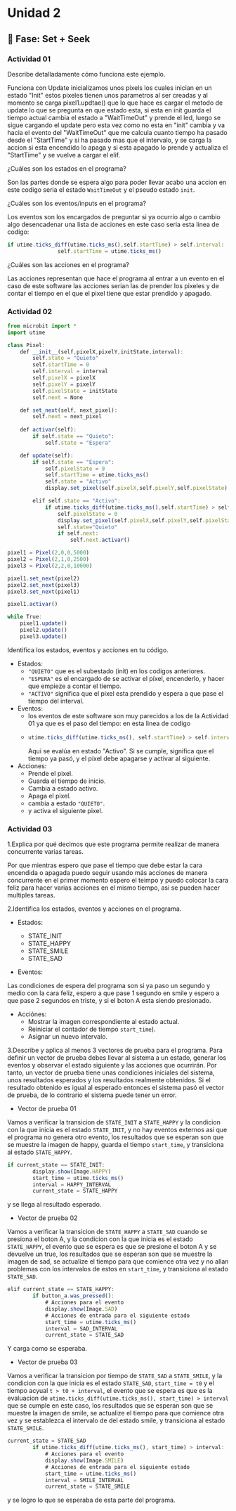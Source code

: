 # Unidad 2

## 🔎 Fase: Set + Seek

### Actividad 01

Describe detalladamente cómo funciona este ejemplo.

Funciona con Update inicializamos unos pixels los cuales inician en un estado "Init" estos pixeles tienen unos parametros al ser creadas y al momento se carga pixel1.updtae() que lo que hace es cargar el metodo de update lo que se pregunta en que estado esta, si esta en init guarda el tiempo actual cambia el estado a "WaitTimeOut" y prende el led, luego se sigue cargando el update pero esta vez como no esta en "init" cambia y va hacia el evento del "WaitTimeOut" que me calcula cuanto tiempo ha pasado desde el "StartTime" y si ha pasado mas que el intervalo, y se carga la accion si esta encendido lo apaga y si esta apagado lo prende y actualiza el "StartTime" y se vuelve a cargar el elif.

¿Cuáles son los estados en el programa?

Son las partes donde se espera algo para poder llevar acabo una accion en este codigo seria el estado `WaitTimeOut` y el pseudo estado `init`.

¿Cuáles son los eventos/inputs en el programa?

Los eventos son los encargados de preguntar si ya ocurrio algo o cambio algo desencadenar una lista de acciones en este caso seria esta linea de codigo:
```javascript
if utime.ticks_diff(utime.ticks_ms(),self.startTime) > self.interval:
                self.startTime = utime.ticks_ms()
```

¿Cuáles son las acciones en el programa?

Las acciones representan que hace el programa al entrar a un evento en el caso de este software las acciones serian las de prender los pixeles y de contar el tiempo en el que el pixel tiene que estar prendido y apagado.

### Actividad 02

```javascript
from microbit import *
import utime

class Pixel:
    def __init__(self,pixelX,pixelY,initState,interval):
        self.state = "Quieto"
        self.startTime = 0
        self.interval = interval
        self.pixelX = pixelX
        self.pixelY = pixelY
        self.pixelState = initState
        self.next = None

    def set_next(self, next_pixel):
        self.next = next_pixel
           
    def activar(self):
        if self.state == "Quieto":
            self.state = "Espera"

    def update(self):
        if self.state == "Espera":
            self.pixelState = 9
            self.startTime = utime.ticks_ms()
            self.state = "Activo"
            display.set_pixel(self.pixelX,self.pixelY,self.pixelState)

        elif self.state == "Activo":
            if utime.ticks_diff(utime.ticks_ms(),self.startTime) > self.interval:
                self.pixelState = 0
                display.set_pixel(self.pixelX,self.pixelY,self.pixelState)
                self.state="Quieto"
                if self.next:
                    self.next.activar()

pixel1 = Pixel(2,0,0,5000)
pixel2 = Pixel(2,1,0,2500)
pixel3 = Pixel(2,2,0,10000)

pixel1.set_next(pixel2)
pixel2.set_next(pixel3)
pixel3.set_next(pixel1)

pixel1.activar()

while True:
    pixel1.update()
    pixel2.update()
    pixel3.update()
```

Identifica los estados, eventos y acciones en tu código.

- Estados: 
  - `"QUIETO"` que es el subestado (init) en los codigos anteriores.
  - `"ESPERA"` es el encargado de se activar el píxel, encenderlo, y hacer que empieze a contar el tiempo.
  - `"ACTIVO"` significa que el pixel esta prendido y espera a que pase el tiempo del interval.
- Eventos:
  - los eventos de este software son muy parecidos a los de la Actividad 01 ya que es el paso del tiempo: en esta linea de codigo
  - ```javascript
    utime.ticks_diff(utime.ticks_ms(), self.startTime) > self.interval
    ```
    Aqui se evalúa en estado "Activo". Si se cumple, significa que el tiempo ya pasó, y el píxel debe apagarse y activar al siguiente.
- Acciones:
  - Prende el pixel.
  - Guarda el tiempo de inicio.
  - Cambia a estado activo.
  - Apaga el pixel.
  - cambia a estado `"QUIETO"`.
  - y activa el siguiente pixel.

### Actividad 03
1.Explica por qué decimos que este programa permite realizar de manera concurrente varias tareas.

Por que mientras espero que pase el tiempo que debe estar la cara encendida o apagada puedo seguir usando más acciones de manera concurrente en el primer momento  espero el teimpo y puedo colocar la cara feliz para hacer varias acciones en el mismo tiempo, asi se pueden hacer multiples tareas.

2.Identifica los estados, eventos y acciones en el programa.
- Estados:
  - STATE_INIT
  - STATE_HAPPY
  - STATE_SMILE
  - STATE_SAD

- Eventos:
  
Las condiciones de espera del programa son si ya paso un segundo y medio con la cara feliz, espero a que pase 1 segundo en smile y espero a que pase 2 segundos en triste, y si el boton A esta siendo presionado.

- Acciónes:
  - Mostrar la imagen correspondiente al estado actual.
  - Reiniciar el contador de tiempo `start_time`).
  - Asignar un nuevo intervalo.

3.Describe y aplica al menos 3 vectores de prueba para el programa. Para definir un vector de prueba debes llevar al sistema a un estado, generar los eventos y observar el estado siguiente y las acciones que ocurrirán. Por tanto, un vector de prueba tiene unas condiciones iniciales del sistema, unos resultados esperados y los resultados realmente obtenidos. Si el resultado obtenido es igual al esperado entonces el sistema pasó el vector de prueba, de lo contrario el sistema puede tener un error.

- Vector de prueba 01
  
Vamos a verificar la transicion de `STATE_INIT` a `STATE_HAPPY` y la condicion con la que inicia es el estado `STATE_INIT`, y no hay eventos externos asi que el programa no genera otro evento, los resultados que se esperan son que se muestre la imagen de happy, guarda el tiempo `start_time`, y transiciona al estado `STATE_HAPPY`.
```javascript
if current_state == STATE_INIT:
        display.show(Image.HAPPY)
        start_time = utime.ticks_ms()
        interval = HAPPY_INTERVAL
        current_state = STATE_HAPPY
```
y se llega al resultado esperado.

- Vector de prueba 02
  
Vamos a verificar la transicion de `STATE_HAPPY` a `STATE_SAD` cuando se presiona el boton A, y la condicion con la que inicia es el estado `STATE_HAPPY`, el evento que se espera es que se presione el boton A y se devuelve un true, los resultados que se esperan son que se muestre la imagen de sad, se actualize el tiempo para que comience otra vez y no allan problemas con los intervalos de estos en `start_time`, y transiciona al estado `STATE_SAD`.
```javascript
elif current_state == STATE_HAPPY:
        if button_a.was_pressed():
            # Acciones para el evento
            display.show(Image.SAD)
            # Acciones de entrada para el siguiente estado
            start_time = utime.ticks_ms()
            interval = SAD_INTERVAL
            current_state = STATE_SAD
```
Y carga como se esperaba.

- Vector de prueba 03
  
Vamos a verificar la transicion por tiempo de `STATE_SAD` a `STATE_SMILE`, y la condicion con la que inicia es el estado `STATE_SAD`, `start_time = t0` y el tiempo acyual `t > t0 + interval`, el evento que se espera es que es la evaluacion de `utime.ticks_diff(utime.ticks_ms(), start_time) > interval` que se cumple en este caso, los resultados que se esperan son que se muestre la imagen de smile, se actualize el tiempo para que comience otra vez y se establezca el intervalo de del estado smile, y transiciona al estado `STATE_SMILE`.
```javascript
current_state = STATE_SAD
        if utime.ticks_diff(utime.ticks_ms(), start_time) > interval:
            # Acciones para el evento
            display.show(Image.SMILE)
            # Acciones de entrada para el siguiente estado
            start_time = utime.ticks_ms()
            interval = SMILE_INTERVAL
            current_state = STATE_SMILE
```
y se logro lo que se esperaba de esta parte del programa.




